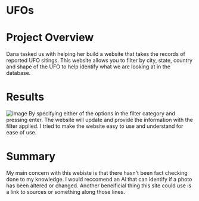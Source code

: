 # UFOs
# Project Overview
Dana tasked us with helping her build a website that takes the records of reported UFO sitings. This website allows you to filter by city, state, country and shape of the UFO to help identify what we are looking at in the database.

# Results
![image](https://user-images.githubusercontent.com/91299736/144956737-e1bd636f-7e55-45d9-920e-65744a3e47b6.png)
By specifying either of the options in the filter category and pressing enter. The website will update and provide the information with the filter applied. I tried to make the website easy to use and understand for ease of use.
# Summary
My main concern with this webiste is that there hasn't been fact checking done to my knowledge. I would reccomend an Ai that can identify if a photo has been altered or changed. Another beneificial thing this site could use is a link to sources or something along those lines.

